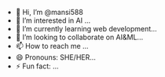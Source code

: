 - 👋 Hi, I’m @mansi588
- 👀 I’m interested in AI ...
- 🌱 I’m currently learning web development...
- 💞️ I’m looking to collaborate on AI&ML...
- 📫 How to reach me ...
- 😄 Pronouns: SHE/HER...
- ⚡ Fun fact: ...

<!---
mansi588/mansi588 is a ✨ special ✨ repository because its `README.md` (this file) appears on your GitHub profile.
You can click the Preview link to take a look at your changes.
--->
